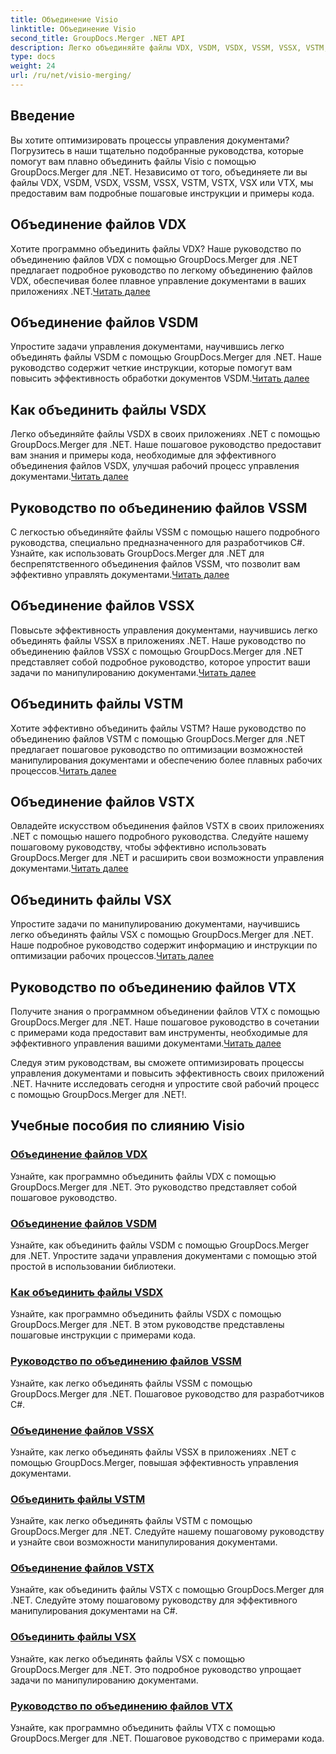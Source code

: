 ```yaml
---
title: Объединение Visio
linktitle: Объединение Visio
second_title: GroupDocs.Merger .NET API
description: Легко объединяйте файлы VDX, VSDM, VSDX, VSSM, VSSX, VSTM, VSTX, VSX, VTX с помощью GroupDocs.Merger для .NET. Пошаговые руководства по плавному слиянию документов.
type: docs
weight: 24
url: /ru/net/visio-merging/
---
```


## Введение

Вы хотите оптимизировать процессы управления документами? Погрузитесь в наши тщательно подобранные руководства, которые помогут вам плавно объединить файлы Visio с помощью GroupDocs.Merger для .NET. Независимо от того, объединяете ли вы файлы VDX, VSDM, VSDX, VSSM, VSSX, VSTM, VSTX, VSX или VTX, мы предоставим вам подробные пошаговые инструкции и примеры кода.

## Объединение файлов VDX

 Хотите программно объединить файлы VDX? Наше руководство по объединению файлов VDX с помощью GroupDocs.Merger для .NET предлагает подробное руководство по легкому объединению файлов VDX, обеспечивая более плавное управление документами в ваших приложениях .NET.[Читать далее](./merge-vdx-files/)

## Объединение файлов VSDM

Упростите задачи управления документами, научившись легко объединять файлы VSDM с помощью GroupDocs.Merger для .NET. Наше руководство содержит четкие инструкции, которые помогут вам повысить эффективность обработки документов VSDM.[Читать далее](./merging-vsdm-files/)

## Как объединить файлы VSDX

 Легко объединяйте файлы VSDX в своих приложениях .NET с помощью GroupDocs.Merger для .NET. Наше пошаговое руководство предоставит вам знания и примеры кода, необходимые для эффективного объединения файлов VSDX, улучшая рабочий процесс управления документами.[Читать далее](./how-to-merge-vsdx-files/)

## Руководство по объединению файлов VSSM

 С легкостью объединяйте файлы VSSM с помощью нашего подробного руководства, специально предназначенного для разработчиков C#. Узнайте, как использовать GroupDocs.Merger для .NET для беспрепятственного объединения файлов VSSM, что позволит вам эффективно управлять документами.[Читать далее](./guide-merging-vssm-files/)

## Объединение файлов VSSX

Повысьте эффективность управления документами, научившись легко объединять файлы VSSX в приложениях .NET. Наше руководство по объединению файлов VSSX с помощью GroupDocs.Merger для .NET представляет собой подробное руководство, которое упростит ваши задачи по манипулированию документами.[Читать далее](./merging-vssx-files/)

## Объединить файлы VSTM

 Хотите эффективно объединить файлы VSTM? Наше руководство по объединению файлов VSTM с помощью GroupDocs.Merger для .NET предлагает пошаговое руководство по оптимизации возможностей манипулирования документами и обеспечению более плавных рабочих процессов.[Читать далее](./merge-vstm-files/)

## Объединение файлов VSTX

 Овладейте искусством объединения файлов VSTX в своих приложениях .NET с помощью нашего подробного руководства. Следуйте нашему пошаговому руководству, чтобы эффективно использовать GroupDocs.Merger для .NET и расширить свои возможности управления документами.[Читать далее](./merging-vstx-files/)

## Объединить файлы VSX

Упростите задачи по манипулированию документами, научившись легко объединять файлы VSX с помощью GroupDocs.Merger для .NET. Наше подробное руководство содержит информацию и инструкции по оптимизации рабочих процессов.[Читать далее](./merge-vsx-files/)

## Руководство по объединению файлов VTX

 Получите знания о программном объединении файлов VTX с помощью GroupDocs.Merger для .NET. Наше пошаговое руководство в сочетании с примерами кода предоставит вам инструменты, необходимые для эффективного управления вашими документами.[Читать далее](./guide-merging-vtx-files/)

Следуя этим руководствам, вы сможете оптимизировать процессы управления документами и повысить эффективность своих приложений .NET. Начните исследовать сегодня и упростите свой рабочий процесс с помощью GroupDocs.Merger для .NET!.
## Учебные пособия по слиянию Visio
### [Объединение файлов VDX](./merge-vdx-files/)
Узнайте, как программно объединить файлы VDX с помощью GroupDocs.Merger для .NET. Это руководство представляет собой пошаговое руководство.
### [Объединение файлов VSDM](./merging-vsdm-files/)
Узнайте, как объединить файлы VSDM с помощью GroupDocs.Merger для .NET. Упростите задачи управления документами с помощью этой простой в использовании библиотеки.
### [Как объединить файлы VSDX](./how-to-merge-vsdx-files/)
Узнайте, как программно объединить файлы VSDX с помощью GroupDocs.Merger для .NET. В этом руководстве представлены пошаговые инструкции с примерами кода.
### [Руководство по объединению файлов VSSM](./guide-merging-vssm-files/)
Узнайте, как легко объединять файлы VSSM с помощью GroupDocs.Merger для .NET. Пошаговое руководство для разработчиков C#.
### [Объединение файлов VSSX](./merging-vssx-files/)
Узнайте, как легко объединять файлы VSSX в приложениях .NET с помощью GroupDocs.Merger, повышая эффективность управления документами.
### [Объединить файлы VSTM](./merge-vstm-files/)
Узнайте, как легко объединять файлы VSTM с помощью GroupDocs.Merger для .NET. Следуйте нашему пошаговому руководству и узнайте свои возможности манипулирования документами.
### [Объединение файлов VSTX](./merging-vstx-files/)
Узнайте, как объединить файлы VSTX с помощью GroupDocs.Merger для .NET. Следуйте этому пошаговому руководству для эффективного манипулирования документами на C#.
### [Объединить файлы VSX](./merge-vsx-files/)
Узнайте, как легко объединять файлы VSX с помощью GroupDocs.Merger для .NET. Это подробное руководство упрощает задачи по манипулированию документами.
### [Руководство по объединению файлов VTX](./guide-merging-vtx-files/)
Узнайте, как программно объединить файлы VTX с помощью GroupDocs.Merger для .NET. Пошаговое руководство с примерами кода.